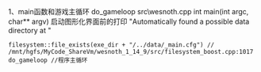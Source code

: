 1、main函数和游戏主循环 do_gameloop
src\wesnoth.cpp
int main(int argc, char** argv)
    启动图形化界面前的打印
    "Automatically found a possible data directory at "

    filesystem::file_exists(exe_dir + "/../data/_main.cfg") // /mnt/hgfs/MyCode_ShareVm/wesnoth_1_14_9/src/filesystem_boost.cpp:1017
    do_gameloop //程序主循环
 

